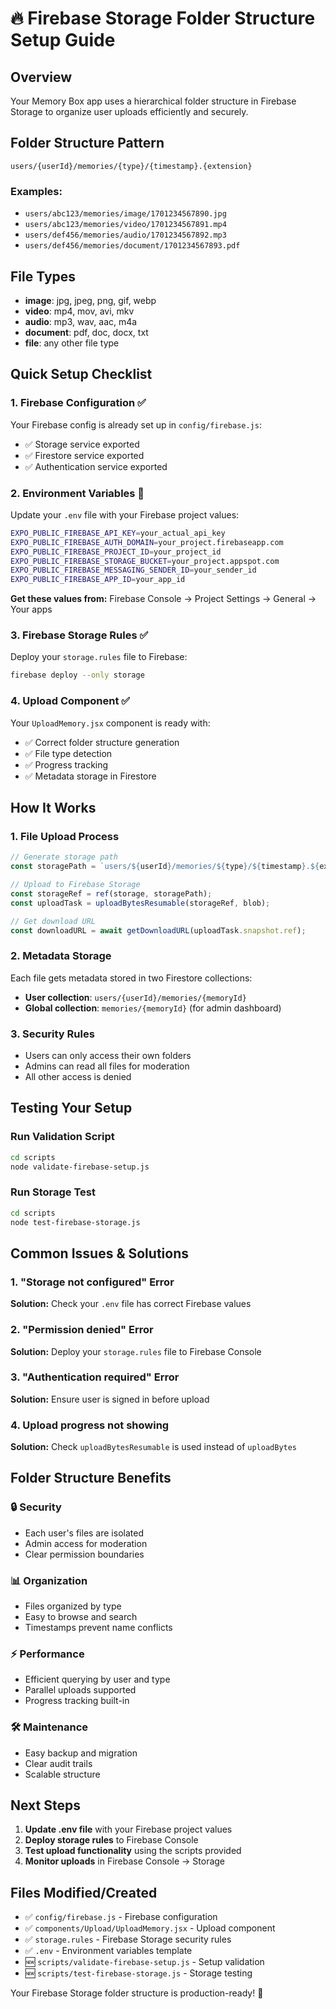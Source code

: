 # 🔥 Firebase Storage Folder Structure Setup Guide

## Overview
Your Memory Box app uses a hierarchical folder structure in Firebase Storage to organize user uploads efficiently and securely.

## Folder Structure Pattern
```
users/{userId}/memories/{type}/{timestamp}.{extension}
```

### Examples:
- `users/abc123/memories/image/1701234567890.jpg`
- `users/abc123/memories/video/1701234567891.mp4`
- `users/def456/memories/audio/1701234567892.mp3`
- `users/def456/memories/document/1701234567893.pdf`

## File Types
- **image**: jpg, jpeg, png, gif, webp
- **video**: mp4, mov, avi, mkv
- **audio**: mp3, wav, aac, m4a
- **document**: pdf, doc, docx, txt
- **file**: any other file type

## Quick Setup Checklist

### 1. Firebase Configuration ✅
Your Firebase config is already set up in `config/firebase.js`:
- ✅ Storage service exported
- ✅ Firestore service exported
- ✅ Authentication service exported

### 2. Environment Variables 🔧
Update your `.env` file with your Firebase project values:
```bash
EXPO_PUBLIC_FIREBASE_API_KEY=your_actual_api_key
EXPO_PUBLIC_FIREBASE_AUTH_DOMAIN=your_project.firebaseapp.com
EXPO_PUBLIC_FIREBASE_PROJECT_ID=your_project_id
EXPO_PUBLIC_FIREBASE_STORAGE_BUCKET=your_project.appspot.com
EXPO_PUBLIC_FIREBASE_MESSAGING_SENDER_ID=your_sender_id
EXPO_PUBLIC_FIREBASE_APP_ID=your_app_id
```

**Get these values from:**
Firebase Console → Project Settings → General → Your apps

### 3. Firebase Storage Rules ✅
Deploy your `storage.rules` file to Firebase:
```bash
firebase deploy --only storage
```

### 4. Upload Component ✅
Your `UploadMemory.jsx` component is ready with:
- ✅ Correct folder structure generation
- ✅ File type detection
- ✅ Progress tracking
- ✅ Metadata storage in Firestore

## How It Works

### 1. File Upload Process
```javascript
// Generate storage path
const storagePath = `users/${userId}/memories/${type}/${timestamp}.${extension}`;

// Upload to Firebase Storage
const storageRef = ref(storage, storagePath);
const uploadTask = uploadBytesResumable(storageRef, blob);

// Get download URL
const downloadURL = await getDownloadURL(uploadTask.snapshot.ref);
```

### 2. Metadata Storage
Each file gets metadata stored in two Firestore collections:
- **User collection**: `users/{userId}/memories/{memoryId}`
- **Global collection**: `memories/{memoryId}` (for admin dashboard)

### 3. Security Rules
- Users can only access their own folders
- Admins can read all files for moderation
- All other access is denied

## Testing Your Setup

### Run Validation Script
```bash
cd scripts
node validate-firebase-setup.js
```

### Run Storage Test
```bash
cd scripts
node test-firebase-storage.js
```

## Common Issues & Solutions

### 1. "Storage not configured" Error
**Solution:** Check your `.env` file has correct Firebase values

### 2. "Permission denied" Error
**Solution:** Deploy your `storage.rules` file to Firebase Console

### 3. "Authentication required" Error
**Solution:** Ensure user is signed in before upload

### 4. Upload progress not showing
**Solution:** Check `uploadBytesResumable` is used instead of `uploadBytes`

## Folder Structure Benefits

### 🔒 Security
- Each user's files are isolated
- Admin access for moderation
- Clear permission boundaries

### 📊 Organization
- Files organized by type
- Easy to browse and search
- Timestamps prevent name conflicts

### ⚡ Performance
- Efficient querying by user and type
- Parallel uploads supported
- Progress tracking built-in

### 🛠 Maintenance
- Easy backup and migration
- Clear audit trails
- Scalable structure

## Next Steps

1. **Update .env file** with your Firebase project values
2. **Deploy storage rules** to Firebase Console
3. **Test upload functionality** using the scripts provided
4. **Monitor uploads** in Firebase Console → Storage

## Files Modified/Created

- ✅ `config/firebase.js` - Firebase configuration
- ✅ `components/Upload/UploadMemory.jsx` - Upload component
- ✅ `storage.rules` - Firebase Storage security rules
- ✅ `.env` - Environment variables template
- 🆕 `scripts/validate-firebase-setup.js` - Setup validation
- 🆕 `scripts/test-firebase-storage.js` - Storage testing

Your Firebase Storage folder structure is production-ready! 🚀
